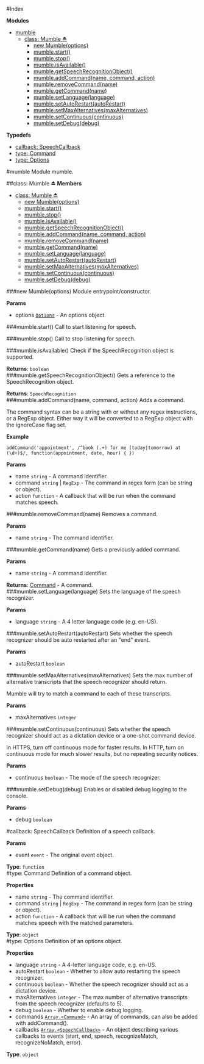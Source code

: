 #Index

**Modules**

* [mumble](#module_mumble)
  * [class: Mumble ⏏](#exp_module_mumble)
    * [new Mumble(options)](#exp_new_module_mumble)
    * [mumble.start()](#module_mumble#start)
    * [mumble.stop()](#module_mumble#stop)
    * [mumble.isAvailable()](#module_mumble#isAvailable)
    * [mumble.getSpeechRecognitionObject()](#module_mumble#getSpeechRecognitionObject)
    * [mumble.addCommand(name, command, action)](#module_mumble#addCommand)
    * [mumble.removeCommand(name)](#module_mumble#removeCommand)
    * [mumble.getCommand(name)](#module_mumble#getCommand)
    * [mumble.setLanguage(language)](#module_mumble#setLanguage)
    * [mumble.setAutoRestart(autoRestart)](#module_mumble#setAutoRestart)
    * [mumble.setMaxAlternatives(maxAlternatives)](#module_mumble#setMaxAlternatives)
    * [mumble.setContinuous(continuous)](#module_mumble#setContinuous)
    * [mumble.setDebug(debug)](#module_mumble#setDebug)

**Typedefs**

* [callback: SpeechCallback](#SpeechCallback)
* [type: Command](#Command)
* [type: Options](#Options)
 
<a name="module_mumble"></a>
#mumble
Module mumble.

<a name="exp_module_mumble"></a>
##class: Mumble ⏏
**Members**

* [class: Mumble ⏏](#exp_module_mumble)
  * [new Mumble(options)](#exp_new_module_mumble)
  * [mumble.start()](#module_mumble#start)
  * [mumble.stop()](#module_mumble#stop)
  * [mumble.isAvailable()](#module_mumble#isAvailable)
  * [mumble.getSpeechRecognitionObject()](#module_mumble#getSpeechRecognitionObject)
  * [mumble.addCommand(name, command, action)](#module_mumble#addCommand)
  * [mumble.removeCommand(name)](#module_mumble#removeCommand)
  * [mumble.getCommand(name)](#module_mumble#getCommand)
  * [mumble.setLanguage(language)](#module_mumble#setLanguage)
  * [mumble.setAutoRestart(autoRestart)](#module_mumble#setAutoRestart)
  * [mumble.setMaxAlternatives(maxAlternatives)](#module_mumble#setMaxAlternatives)
  * [mumble.setContinuous(continuous)](#module_mumble#setContinuous)
  * [mumble.setDebug(debug)](#module_mumble#setDebug)

<a name="exp_new_module_mumble"></a>
###new Mumble(options)
Module entrypoint/constructor.

**Params**

- options <code>[Options](#Options)</code> - An options object.  

<a name="module_mumble#start"></a>
###mumble.start()
Call to start listening for speech.

<a name="module_mumble#stop"></a>
###mumble.stop()
Call to stop listening for speech.

<a name="module_mumble#isAvailable"></a>
###mumble.isAvailable()
Check if the SpeechRecognition object is supported.

**Returns**: `boolean`  
<a name="module_mumble#getSpeechRecognitionObject"></a>
###mumble.getSpeechRecognitionObject()
Gets a reference to the SpeechRecognition object.

**Returns**: `SpeechRecognition`  
<a name="module_mumble#addCommand"></a>
###mumble.addCommand(name, command, action)
Adds a command.The command syntax can be a string with or without any regex instructions,or a RegExp object. Either way it will be converted to a RegExp object withthe ignoreCase flag set.**Example**`addCommand('appointment', /^book (.+) for me (today|tomorrow) at (\d+)$/, function(appointment, date, hour) { })`

**Params**

- name `string` - A command identifier.  
- command `string` | `RegExp` - The command in regex form (can be string or object).  
- action `function` - A callback that will be run when the command matches speech.  

<a name="module_mumble#removeCommand"></a>
###mumble.removeCommand(name)
Removes a command.

**Params**

- name `string` - The command identifier.  

<a name="module_mumble#getCommand"></a>
###mumble.getCommand(name)
Gets a previously added command.

**Params**

- name `string` - A command identifier.  

**Returns**: [Command](#Command) - A command.  
<a name="module_mumble#setLanguage"></a>
###mumble.setLanguage(language)
Sets the language of the speech recognizer.

**Params**

- language `string` - A 4 letter language code (e.g. en-US).  

<a name="module_mumble#setAutoRestart"></a>
###mumble.setAutoRestart(autoRestart)
Sets whether the speech recognizer should be auto restartedafter an "end" event.

**Params**

- autoRestart `boolean`  

<a name="module_mumble#setMaxAlternatives"></a>
###mumble.setMaxAlternatives(maxAlternatives)
Sets the max number of alternative transcripts that thespeech recognizer should return.Mumble will try to match a command to each of these transcripts.

**Params**

- maxAlternatives `integer`  

<a name="module_mumble#setContinuous"></a>
###mumble.setContinuous(continuous)
Sets whether the speech recognizer should act as a dictation device ora one-shot command device.In HTTPS, turn off continuous mode for faster results.In HTTP, turn on continuous mode for much slower results, but no repeating security notices.

**Params**

- continuous `boolean` - The mode of the speech recognizer.  

<a name="module_mumble#setDebug"></a>
###mumble.setDebug(debug)
Enables or disabled debug logging to the console.

**Params**

- debug `boolean`  

<a name="SpeechCallback"></a>
#callback: SpeechCallback
Definition of a speech callback.

**Params**

- event `event` - The original event object.  

**Type**: `function`  
<a name="Command"></a>
#type: Command
Definition of a command object.

**Properties**

- name `string` - The command identifier.  
- command `string` | `RegExp` - The command in regex form (can be string or object).  
- action `function` - A callback that will be run when the command matches speech with the matched parameters.  

**Type**: `object`  
<a name="Options"></a>
#type: Options
Definition of an options object.

**Properties**

- language `string` - A 4-letter language code, e.g. en-US.  
- autoRestart `boolean` - Whether to allow auto restarting the speech recognizer.  
- continuous `boolean` - Whether the speech recognizer should act as a dictation device.  
- maxAlternatives `integer` - The max number of alternative transcripts from the speech recognizer (defaults to 5).  
- debug `boolean` - Whether to enable debug logging.  
- commands <code>[Array.&lt;Command&gt;](#Command)</code> - An array of commands, can also be added with addCommand().  
- callbacks <code>[Array.&lt;SpeechCallback&gt;](#SpeechCallback)</code> - An object describing various callbacks to events (start, end, speech, recognizeMatch, recognizeNoMatch, error).  

**Type**: `object`  
